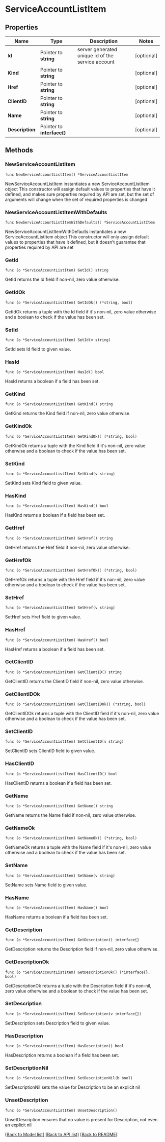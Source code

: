 # ServiceAccountListItem

## Properties

Name | Type | Description | Notes
------------ | ------------- | ------------- | -------------
**Id** | Pointer to **string** | server generated unique id of the service account | [optional] 
**Kind** | Pointer to **string** |  | [optional] 
**Href** | Pointer to **string** |  | [optional] 
**ClientID** | Pointer to **string** |  | [optional] 
**Name** | Pointer to **string** |  | [optional] 
**Description** | Pointer to **interface{}** |  | [optional] 

## Methods

### NewServiceAccountListItem

`func NewServiceAccountListItem() *ServiceAccountListItem`

NewServiceAccountListItem instantiates a new ServiceAccountListItem object
This constructor will assign default values to properties that have it defined,
and makes sure properties required by API are set, but the set of arguments
will change when the set of required properties is changed

### NewServiceAccountListItemWithDefaults

`func NewServiceAccountListItemWithDefaults() *ServiceAccountListItem`

NewServiceAccountListItemWithDefaults instantiates a new ServiceAccountListItem object
This constructor will only assign default values to properties that have it defined,
but it doesn't guarantee that properties required by API are set

### GetId

`func (o *ServiceAccountListItem) GetId() string`

GetId returns the Id field if non-nil, zero value otherwise.

### GetIdOk

`func (o *ServiceAccountListItem) GetIdOk() (*string, bool)`

GetIdOk returns a tuple with the Id field if it's non-nil, zero value otherwise
and a boolean to check if the value has been set.

### SetId

`func (o *ServiceAccountListItem) SetId(v string)`

SetId sets Id field to given value.

### HasId

`func (o *ServiceAccountListItem) HasId() bool`

HasId returns a boolean if a field has been set.

### GetKind

`func (o *ServiceAccountListItem) GetKind() string`

GetKind returns the Kind field if non-nil, zero value otherwise.

### GetKindOk

`func (o *ServiceAccountListItem) GetKindOk() (*string, bool)`

GetKindOk returns a tuple with the Kind field if it's non-nil, zero value otherwise
and a boolean to check if the value has been set.

### SetKind

`func (o *ServiceAccountListItem) SetKind(v string)`

SetKind sets Kind field to given value.

### HasKind

`func (o *ServiceAccountListItem) HasKind() bool`

HasKind returns a boolean if a field has been set.

### GetHref

`func (o *ServiceAccountListItem) GetHref() string`

GetHref returns the Href field if non-nil, zero value otherwise.

### GetHrefOk

`func (o *ServiceAccountListItem) GetHrefOk() (*string, bool)`

GetHrefOk returns a tuple with the Href field if it's non-nil, zero value otherwise
and a boolean to check if the value has been set.

### SetHref

`func (o *ServiceAccountListItem) SetHref(v string)`

SetHref sets Href field to given value.

### HasHref

`func (o *ServiceAccountListItem) HasHref() bool`

HasHref returns a boolean if a field has been set.

### GetClientID

`func (o *ServiceAccountListItem) GetClientID() string`

GetClientID returns the ClientID field if non-nil, zero value otherwise.

### GetClientIDOk

`func (o *ServiceAccountListItem) GetClientIDOk() (*string, bool)`

GetClientIDOk returns a tuple with the ClientID field if it's non-nil, zero value otherwise
and a boolean to check if the value has been set.

### SetClientID

`func (o *ServiceAccountListItem) SetClientID(v string)`

SetClientID sets ClientID field to given value.

### HasClientID

`func (o *ServiceAccountListItem) HasClientID() bool`

HasClientID returns a boolean if a field has been set.

### GetName

`func (o *ServiceAccountListItem) GetName() string`

GetName returns the Name field if non-nil, zero value otherwise.

### GetNameOk

`func (o *ServiceAccountListItem) GetNameOk() (*string, bool)`

GetNameOk returns a tuple with the Name field if it's non-nil, zero value otherwise
and a boolean to check if the value has been set.

### SetName

`func (o *ServiceAccountListItem) SetName(v string)`

SetName sets Name field to given value.

### HasName

`func (o *ServiceAccountListItem) HasName() bool`

HasName returns a boolean if a field has been set.

### GetDescription

`func (o *ServiceAccountListItem) GetDescription() interface{}`

GetDescription returns the Description field if non-nil, zero value otherwise.

### GetDescriptionOk

`func (o *ServiceAccountListItem) GetDescriptionOk() (*interface{}, bool)`

GetDescriptionOk returns a tuple with the Description field if it's non-nil, zero value otherwise
and a boolean to check if the value has been set.

### SetDescription

`func (o *ServiceAccountListItem) SetDescription(v interface{})`

SetDescription sets Description field to given value.

### HasDescription

`func (o *ServiceAccountListItem) HasDescription() bool`

HasDescription returns a boolean if a field has been set.

### SetDescriptionNil

`func (o *ServiceAccountListItem) SetDescriptionNil(b bool)`

 SetDescriptionNil sets the value for Description to be an explicit nil

### UnsetDescription
`func (o *ServiceAccountListItem) UnsetDescription()`

UnsetDescription ensures that no value is present for Description, not even an explicit nil

[[Back to Model list]](../README.md#documentation-for-models) [[Back to API list]](../README.md#documentation-for-api-endpoints) [[Back to README]](../README.md)


